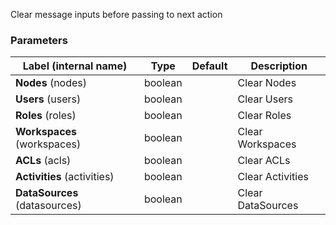 
 Clear message inputs before passing to next action

### Parameters
|Label (internal name)|Type|Default|Description|
|---|---|---|---|
|**Nodes** (nodes)|boolean|<no value>|Clear Nodes|
|**Users** (users)|boolean|<no value>|Clear Users|
|**Roles** (roles)|boolean|<no value>|Clear Roles|
|**Workspaces** (workspaces)|boolean|<no value>|Clear Workspaces|
|**ACLs** (acls)|boolean|<no value>|Clear ACLs|
|**Activities** (activities)|boolean|<no value>|Clear Activities|
|**DataSources** (datasources)|boolean|<no value>|Clear DataSources|





